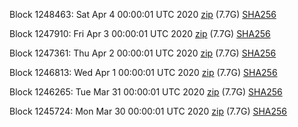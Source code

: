 Block 1248463: Sat Apr  4 00:00:01 UTC 2020 [zip](https://dash-bootstrap.ams3.digitaloceanspaces.com/mainnet/2020-04-04/bootstrap.dat.zip) (7.7G) [SHA256](https://dash-bootstrap.ams3.digitaloceanspaces.com/mainnet/2020-04-04/sha256.txt)

Block 1247910: Fri Apr  3 00:00:01 UTC 2020 [zip](https://dash-bootstrap.ams3.digitaloceanspaces.com/mainnet/2020-04-03/bootstrap.dat.zip) (7.7G) [SHA256](https://dash-bootstrap.ams3.digitaloceanspaces.com/mainnet/2020-04-03/sha256.txt)

Block 1247361: Thu Apr  2 00:00:01 UTC 2020 [zip](https://dash-bootstrap.ams3.digitaloceanspaces.com/mainnet/2020-04-02/bootstrap.dat.zip) (7.7G) [SHA256](https://dash-bootstrap.ams3.digitaloceanspaces.com/mainnet/2020-04-02/sha256.txt)

Block 1246813: Wed Apr  1 00:00:01 UTC 2020 [zip](https://dash-bootstrap.ams3.digitaloceanspaces.com/mainnet/2020-04-01/bootstrap.dat.zip) (7.7G) [SHA256](https://dash-bootstrap.ams3.digitaloceanspaces.com/mainnet/2020-04-01/sha256.txt)

Block 1246265: Tue Mar 31 00:00:01 UTC 2020 [zip](https://dash-bootstrap.ams3.digitaloceanspaces.com/mainnet/2020-03-31/bootstrap.dat.zip) (7.7G) [SHA256](https://dash-bootstrap.ams3.digitaloceanspaces.com/mainnet/2020-03-31/sha256.txt)

Block 1245724: Mon Mar 30 00:00:01 UTC 2020 [zip](https://dash-bootstrap.ams3.digitaloceanspaces.com/mainnet/2020-03-30/bootstrap.dat.zip) (7.7G) [SHA256](https://dash-bootstrap.ams3.digitaloceanspaces.com/mainnet/2020-03-30/sha256.txt)
